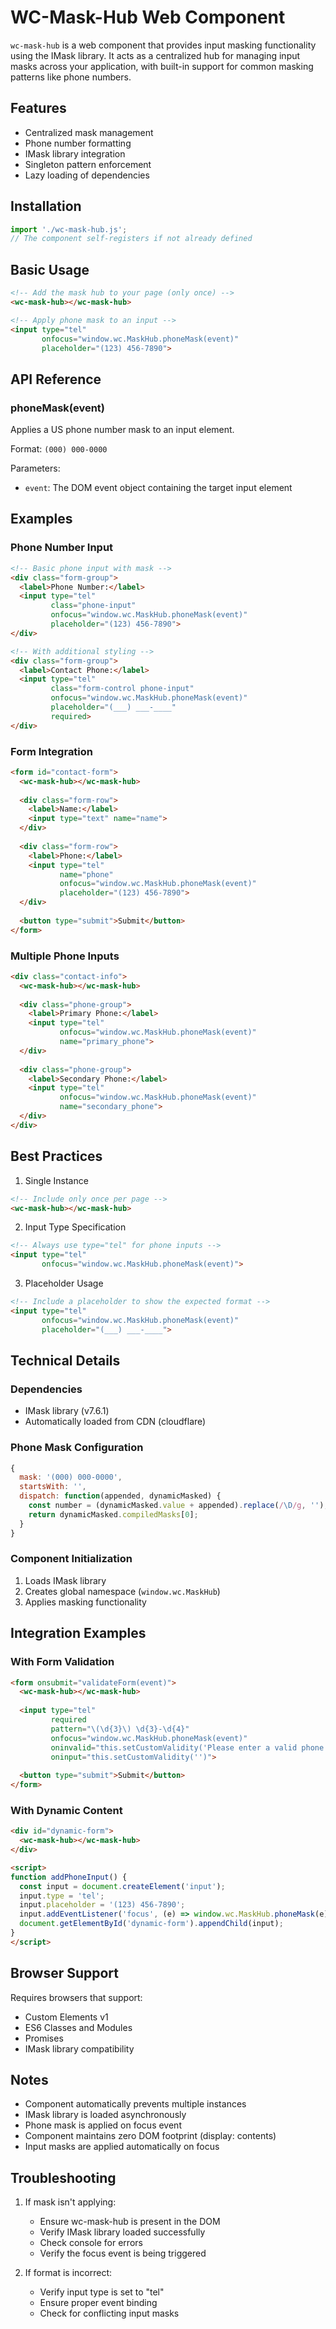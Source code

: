 # WC-Mask-Hub Web Component

`wc-mask-hub` is a web component that provides input masking functionality using the IMask library. It acts as a centralized hub for managing input masks across your application, with built-in support for common masking patterns like phone numbers.

## Features

- Centralized mask management
- Phone number formatting
- IMask library integration
- Singleton pattern enforcement
- Lazy loading of dependencies

## Installation

```javascript
import './wc-mask-hub.js';
// The component self-registers if not already defined
```

## Basic Usage

```html
<!-- Add the mask hub to your page (only once) -->
<wc-mask-hub></wc-mask-hub>

<!-- Apply phone mask to an input -->
<input type="tel" 
       onfocus="window.wc.MaskHub.phoneMask(event)" 
       placeholder="(123) 456-7890">
```

## API Reference

### phoneMask(event)
Applies a US phone number mask to an input element.

Format: `(000) 000-0000`

Parameters:
- `event`: The DOM event object containing the target input element

## Examples

### Phone Number Input
```html
<!-- Basic phone input with mask -->
<div class="form-group">
  <label>Phone Number:</label>
  <input type="tel" 
         class="phone-input"
         onfocus="window.wc.MaskHub.phoneMask(event)"
         placeholder="(123) 456-7890">
</div>

<!-- With additional styling -->
<div class="form-group">
  <label>Contact Phone:</label>
  <input type="tel" 
         class="form-control phone-input"
         onfocus="window.wc.MaskHub.phoneMask(event)"
         placeholder="(___) ___-____"
         required>
</div>
```

### Form Integration
```html
<form id="contact-form">
  <wc-mask-hub></wc-mask-hub>
  
  <div class="form-row">
    <label>Name:</label>
    <input type="text" name="name">
  </div>
  
  <div class="form-row">
    <label>Phone:</label>
    <input type="tel" 
           name="phone"
           onfocus="window.wc.MaskHub.phoneMask(event)"
           placeholder="(123) 456-7890">
  </div>
  
  <button type="submit">Submit</button>
</form>
```

### Multiple Phone Inputs
```html
<div class="contact-info">
  <wc-mask-hub></wc-mask-hub>
  
  <div class="phone-group">
    <label>Primary Phone:</label>
    <input type="tel" 
           onfocus="window.wc.MaskHub.phoneMask(event)"
           name="primary_phone">
  </div>
  
  <div class="phone-group">
    <label>Secondary Phone:</label>
    <input type="tel" 
           onfocus="window.wc.MaskHub.phoneMask(event)"
           name="secondary_phone">
  </div>
</div>
```

## Best Practices

1. Single Instance
```html
<!-- Include only once per page -->
<wc-mask-hub></wc-mask-hub>
```

2. Input Type Specification
```html
<!-- Always use type="tel" for phone inputs -->
<input type="tel" 
       onfocus="window.wc.MaskHub.phoneMask(event)">
```

3. Placeholder Usage
```html
<!-- Include a placeholder to show the expected format -->
<input type="tel" 
       onfocus="window.wc.MaskHub.phoneMask(event)"
       placeholder="(___) ___-____">
```

## Technical Details

### Dependencies
- IMask library (v7.6.1)
- Automatically loaded from CDN (cloudflare)

### Phone Mask Configuration
```javascript
{
  mask: '(000) 000-0000',
  startsWith: '',
  dispatch: function(appended, dynamicMasked) {
    const number = (dynamicMasked.value + appended).replace(/\D/g, '');
    return dynamicMasked.compiledMasks[0];
  }
}
```

### Component Initialization
1. Loads IMask library
2. Creates global namespace (`window.wc.MaskHub`)
3. Applies masking functionality

## Integration Examples

### With Form Validation
```html
<form onsubmit="validateForm(event)">
  <wc-mask-hub></wc-mask-hub>
  
  <input type="tel" 
         required
         pattern="\(\d{3}\) \d{3}-\d{4}"
         onfocus="window.wc.MaskHub.phoneMask(event)"
         oninvalid="this.setCustomValidity('Please enter a valid phone number')"
         oninput="this.setCustomValidity('')">
  
  <button type="submit">Submit</button>
</form>
```

### With Dynamic Content
```html
<div id="dynamic-form">
  <wc-mask-hub></wc-mask-hub>
</div>

<script>
function addPhoneInput() {
  const input = document.createElement('input');
  input.type = 'tel';
  input.placeholder = '(123) 456-7890';
  input.addEventListener('focus', (e) => window.wc.MaskHub.phoneMask(e));
  document.getElementById('dynamic-form').appendChild(input);
}
</script>
```

## Browser Support

Requires browsers that support:
- Custom Elements v1
- ES6 Classes and Modules
- Promises
- IMask library compatibility

## Notes

- Component automatically prevents multiple instances
- IMask library is loaded asynchronously
- Phone mask is applied on focus event
- Component maintains zero DOM footprint (display: contents)
- Input masks are applied automatically on focus

## Troubleshooting

1. If mask isn't applying:
   - Ensure wc-mask-hub is present in the DOM
   - Verify IMask library loaded successfully
   - Check console for errors
   - Verify the focus event is being triggered

2. If format is incorrect:
   - Verify input type is set to "tel"
   - Ensure proper event binding
   - Check for conflicting input masks

